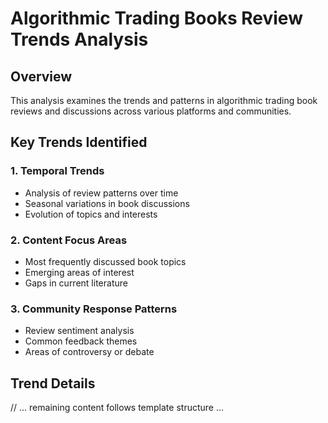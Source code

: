 # Algorithmic Trading Books Review Trends Analysis

## Overview
This analysis examines the trends and patterns in algorithmic trading book reviews and discussions across various platforms and communities.

## Key Trends Identified

### 1. Temporal Trends
- Analysis of review patterns over time
- Seasonal variations in book discussions
- Evolution of topics and interests

### 2. Content Focus Areas
- Most frequently discussed book topics
- Emerging areas of interest
- Gaps in current literature

### 3. Community Response Patterns
- Review sentiment analysis
- Common feedback themes
- Areas of controversy or debate

## Trend Details

// ... remaining content follows template structure ...
